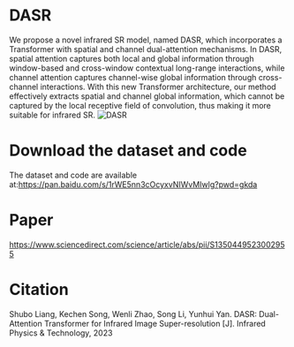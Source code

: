# DASR
We propose a novel infrared SR model, named DASR, which incorporates a Transformer with spatial and channel dual-attention mechanisms. In DASR, spatial attention captures both local and global information through window-based and cross-window contextual long-range interactions, while channel attention captures channel-wise global information through cross-channel interactions. With this new Transformer architecture, our method effectively extracts spatial and channel global information, which cannot be captured by the local receptive field of convolution, thus making it more suitable for infrared SR.
![DASR](https://github.com/VDT-2048/DASR/assets/101933818/9566b094-535e-41e7-83e3-cc61410479ba)


# Download the dataset and code
The dataset and code are available at:https://pan.baidu.com/s/1rWE5nn3cOcyxvNIWvMIwlg?pwd=gkda 


# Paper
https://www.sciencedirect.com/science/article/abs/pii/S1350449523002955

# Citation
Shubo Liang, Kechen Song, Wenli Zhao, Song Li, Yunhui Yan. DASR: Dual-Attention Transformer for Infrared Image Super-resolution [J]. Infrared Physics & Technology, 2023
